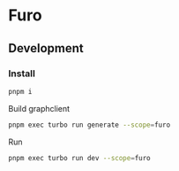 # Furo

## Development

### Install

```sh
pnpm i
```

Build graphclient

```sh
pnpm exec turbo run generate --scope=furo
```

Run

```sh
pnpm exec turbo run dev --scope=furo
```
